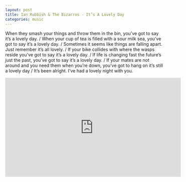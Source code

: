 ```yaml
---
layout: post
title: Ian Rubbish & The Bizarros - It’s A Lovely Day
categories: music
---
```


When they smash your things and throw them in the bin, you’ve got to say it’s a lovely day. / When your cup of tea is filled with a sour milk sea, you’ve got to say it’s a lovely day. / Sometimes it seems like things are falling apart. Just remember it’s all lovely. / If your bike collides with where the wasps reside you’ve got to say it’s a lovely day. / If life is changing fast the future’s just the past, you’ve got to say it’s a lovely day. / If your mates are not around and you need them when you’re down, you’ve got to hang on it’s still a lovely day / It’s been alright. I’ve had a lovely night with you.

<div class="youtube-embed-container">
	<iframe width="560" height="315" src="https://www.youtube.com/embed/QuQylRsNdgk" title="YouTube video player" frameborder="0" allow="accelerometer; autoplay; clipboard-write; encrypted-media; gyroscope; picture-in-picture" allowfullscreen></iframe>
</div>